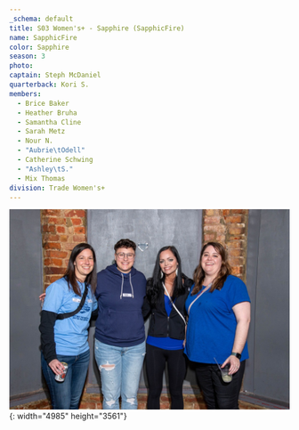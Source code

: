 ```yaml
---
_schema: default
title: S03 Women's+ - Sapphire (SapphicFire)
name: SapphicFire
color: Sapphire
season: 3
photo:
captain: Steph McDaniel
quarterback: Kori S.
members:
  - Brice Baker
  - Heather Bruha
  - Samantha Cline
  - Sarah Metz
  - Nour N.
  - "Aubrie\tOdell"
  - Catherine Schwing
  - "Ashley\tS."
  - Mix Thomas
division: Trade Women's+
---
```

![](/img/da2-7021.jpg){: width="4985" height="3561"}